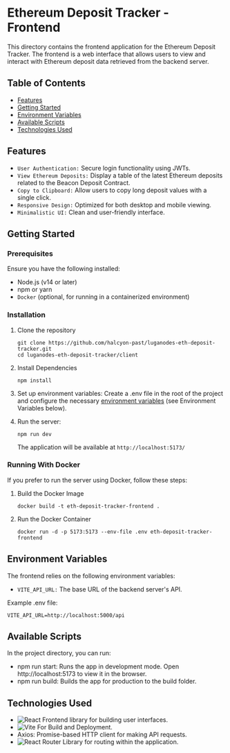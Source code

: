 # Ethereum Deposit Tracker - Frontend

This directory contains the frontend application for the Ethereum Deposit Tracker. The frontend is a web interface that allows users to view and interact with Ethereum deposit data retrieved from the backend server.

## Table of Contents

- [Features](#features)
- [Getting Started](#getting-started)
- [Environment Variables](#environment-variables)
- [Available Scripts](#available-scripts)
- [Technologies Used](#technologies-used)

## Features

- ```User Authentication:``` Secure login functionality using JWTs.
- ```View Ethereum Deposits:``` Display a table of the latest Ethereum deposits related to the Beacon Deposit Contract.
- ```Copy to Clipboard:``` Allow users to copy long deposit values with a single click.
- ```Responsive Design:``` Optimized for both desktop and mobile viewing.
- ```Minimalistic UI:``` Clean and user-friendly interface.

## Getting Started

### Prerequisites
Ensure you have the following installed:

- Node.js (v14 or later)
- npm or yarn
- ```Docker``` (optional, for running in a containerized environment)

### Installation
1. Clone the repository
    ```
    git clone https://github.com/halcyon-past/luganodes-eth-deposit-tracker.git
    cd luganodes-eth-deposit-tracker/client
    ```
2. Install Dependencies
    ```
    npm install
    ```
3. Set up environment variables:
    Create a .env file in the root of the project and configure the necessary [environment variables](#environment-variables) (see Environment Variables below).

4. Run the server:
    ```
    npm run dev
    ```
    The application will be available at ```http://localhost:5173/```

### Running With Docker

If you prefer to run the server using Docker, follow these steps:

1. Build the Docker Image
    ```
    docker build -t eth-deposit-tracker-frontend .
    ```

2. Run the Docker Container
    ```
    docker run -d -p 5173:5173 --env-file .env eth-deposit-tracker-frontend
    ```

## Environment Variables
The frontend relies on the following environment variables:

- ```VITE_API_URL:``` The base URL of the backend server's API.

Example .env file:
```
VITE_API_URL=http://localhost:5000/api
```

## Available Scripts

In the project directory, you can run:

- npm run start: Runs the app in development mode. Open http://localhost:5173 to view it in the browser.
- npm run build: Builds the app for production to the build folder.

## Technologies Used
- ![React](https://img.shields.io/badge/react-%2320232a.svg?style=for-the-badge&logo=react&logoColor=%2361DAFB) Frontend library for building user interfaces.
- ![Vite](https://img.shields.io/badge/vite-%23646CFF.svg?style=for-the-badge&logo=vite&logoColor=white) For Build and Deployment.
- Axios: Promise-based HTTP client for making API requests.
- ![React Router](https://img.shields.io/badge/React_Router-CA4245?style=for-the-badge&logo=react-router&logoColor=white) Library for routing within the application.

